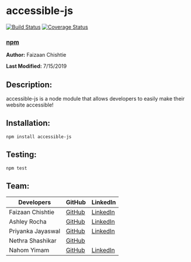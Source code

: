 # accessible-js

[![Build Status](https://travis-ci.org/FaizChishtie/accessible-js.svg?branch=master)](https://travis-ci.org/FaizChishtie/accesssible-js)
[![Coverage Status](https://coveralls.io/repos/github/FaizChishtie/accessible-js/badge.svg?branch=master)](https://coveralls.io/github/FaizChishtie/accessible-js?branch=master)

### [npm](https://www.npmjs.com/package/accessible-js)

**Author:** Faizaan Chishtie

**Last Modified:** 7/15/2019

## Description: 

accessible-js is a node module that allows developers to easily make their website accessible!

## Installation:

`npm install accessible-js`

## Testing:

  `npm test`

## Team: 

Developers | GitHub | LinkedIn
--- | --- | ---
Faizaan Chishtie | [GitHub](https://github.com/FaizChishtie) | [LinkedIn](linkedin.com/in/fchishtie/)
Ashley Rocha | [GitHub](https://github.com/ashleyrocha) | [LinkedIn](https://www.linkedin.com/in/ashleymrocha/)
Priyanka Jayaswal | [GitHub](https://github.com/priyankajayaswal1) | [LinkedIn](https://in.linkedin.com/in/priyanka-jayaswal-95059364)
Nethra Shashikar | [GitHub](https://github.com/Nethracs) |
Nahom Yimam | [GitHub](https://github.com/nahomyimam) | [LinkedIn](https://www.linkedin.com/in/nahom-yimam-25167a153/)


